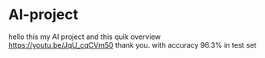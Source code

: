 # AI-project
hello this my AI project and this quik overview https://youtu.be/JqU_cqCVm50
thank you.
with accuracy 96.3% in test set
